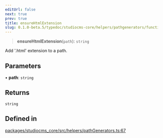 ```yaml
---
editUrl: false
next: true
prev: true
title: ensureHtmlExtension
slug: 0.1.0-beta.5/typedoc/studiocms-core/helpers/pathgenerators/functions/ensurehtmlextension
---
```


> **ensureHtmlExtension**(`path`): `string`

Add '.html' extension to a path.

## Parameters

• **path**: `string`

## Returns

`string`

## Defined in

[packages/studiocms\_core/src/helpers/pathGenerators.ts:67](https://github.com/astrolicious/studiocms/tree/main/packages/studiocms_core/src/helpers/pathGenerators.ts#L67)
